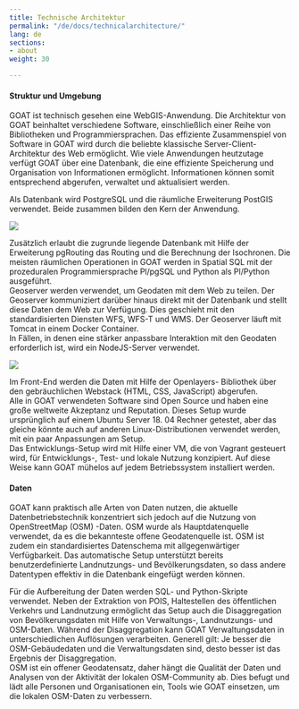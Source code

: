```yaml
---
title: Technische Architektur
permalink: "/de/docs/technicalarchitecture/"
lang: de
sections:
- about
weight: 30

---
```

#### Struktur und Umgebung

GOAT ist technisch gesehen eine WebGIS-Anwendung. Die Architektur von GOAT beinhaltet verschiedene Software, einschließlich einer Reihe von Bibliotheken und Programmiersprachen. Das effiziente Zusammenspiel von Software in GOAT wird durch die beliebte klassische Server-Client-Architektur des Web ermöglicht. Wie viele Anwendungen heutzutage verfügt GOAT über eine Datenbank, die eine effiziente Speicherung und Organisation von Informationen ermöglicht. Informationen können somit entsprechend abgerufen, verwaltet und aktualisiert werden.

Als Datenbank wird PostgreSQL und die räumliche Erweiterung PostGIS verwendet. Beide zusammen bilden den Kern der Anwendung.

![](/images/docs/about/libraries_used.webp)

Zusätzlich erlaubt die zugrunde liegende Datenbank mit Hilfe der Erweiterung pgRouting das Routing und die Berechnung der Isochronen. Die meisten räumlichen Operationen in GOAT werden in Spatial SQL mit der prozeduralen Programmiersprache Pl/pgSQL und Python als Pl/Python ausgeführt.  
Geoserver werden verwendet, um Geodaten mit dem Web zu teilen. Der Geoserver kommuniziert darüber hinaus direkt mit der Datenbank und stellt diese Daten dem Web zur Verfügung. Dies geschieht mit den standardisierten Diensten WFS, WFS-T und WMS. Der Geoserver läuft mit Tomcat in einem Docker Container.  
In Fällen, in denen eine stärker anpassbare Interaktion mit den Geodaten erforderlich ist, wird ein NodeJS-Server verwendet.

![](/images/docs/about/server_client_architecture.webp)

Im Front-End werden die Daten mit Hilfe der Openlayers- Bibliothek über den gebräuchlichen Webstack (HTML, CSS, JavaScript) abgerufen.  
Alle in GOAT verwendeten Software sind Open Source und haben eine große weltweite Akzeptanz und Reputation. Dieses Setup wurde ursprünglich auf einem Ubuntu Server 18. 04 Rechner getestet, aber das gleiche könnte auch auf anderen Linux-Distributionen verwendet werden, mit ein paar Anpassungen am Setup.  
Das Entwicklungs-Setup wird mit Hilfe einer VM, die von Vagrant gesteuert wird, für Entwicklungs-, Test- und lokale Nutzung konzipiert. Auf diese Weise kann GOAT mühelos auf jedem Betriebssystem installiert werden.

#### Daten

GOAT kann praktisch alle Arten von Daten nutzen, die aktuelle Datenbetriebstechnik konzentriert sich jedoch auf die Nutzung von OpenStreetMap (OSM) -Daten. OSM wurde als Hauptdatenquelle verwendet, da es die bekannteste offene Geodatenquelle ist. OSM ist zudem ein standardisiertes Datenschema mit allgegenwärtiger Verfügbarkeit. Das automatische Setup unterstützt bereits benutzerdefinierte Landnutzungs- und Bevölkerungsdaten, so dass andere Datentypen effektiv in die Datenbank eingefügt werden können.

Für die Aufbereitung der Daten werden SQL- und Python-Skripte verwendet. Neben der Extraktion von POIS, Haltestellen des öffentlichen Verkehrs und Landnutzung ermöglicht das Setup auch die Disaggregation von Bevölkerungsdaten mit Hilfe von Verwaltungs-, Landnutzungs- und OSM-Daten. Während der Disaggregation kann GOAT Verwaltungsdaten in unterschiedlichen Auflösungen verarbeiten. Generell gilt: Je besser die OSM-Gebäudedaten und die Verwaltungsdaten sind, desto besser ist das Ergebnis der Disaggregation.  
OSM ist ein offener Geodatensatz, daher hängt die Qualität der Daten und Analysen von der Aktivität der lokalen OSM-Community ab. Dies befugt und lädt alle Personen und Organisationen ein, Tools wie GOAT einsetzen, um die lokalen OSM-Daten zu verbessern.